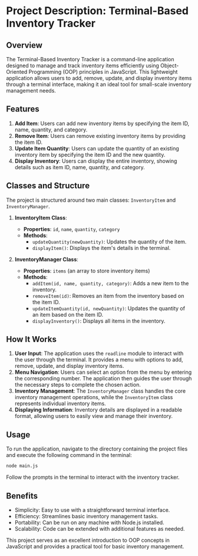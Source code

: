 # Project Description: Terminal-Based Inventory Tracker

## Overview

The Terminal-Based Inventory Tracker is a command-line application designed to manage and track inventory items efficiently using Object-Oriented Programming (OOP) principles in JavaScript. This lightweight application allows users to add, remove, update, and display inventory items through a terminal interface, making it an ideal tool for small-scale inventory management needs.

## Features

1. **Add Item**: Users can add new inventory items by specifying the item ID, name, quantity, and category.
2. **Remove Item**: Users can remove existing inventory items by providing the item ID.
3. **Update Item Quantity**: Users can update the quantity of an existing inventory item by specifying the item ID and the new quantity.
4. **Display Inventory**: Users can display the entire inventory, showing details such as item ID, name, quantity, and category.

## Classes and Structure

The project is structured around two main classes: `InventoryItem` and `InventoryManager`.

1. **InventoryItem Class**:

   - **Properties**: `id`, `name`, `quantity`, `category`
   - **Methods**:
     - `updateQuantity(newQuantity)`: Updates the quantity of the item.
     - `displayItem()`: Displays the item's details in the terminal.

2. **InventoryManager Class**:
   - **Properties**: `items` (an array to store inventory items)
   - **Methods**:
     - `addItem(id, name, quantity, category)`: Adds a new item to the inventory.
     - `removeItem(id)`: Removes an item from the inventory based on the item ID.
     - `updateItemQuantity(id, newQuantity)`: Updates the quantity of an item based on the item ID.
     - `displayInventory()`: Displays all items in the inventory.

## How It Works

1. **User Input**: The application uses the `readline` module to interact with the user through the terminal. It provides a menu with options to add, remove, update, and display inventory items.
2. **Menu Navigation**: Users can select an option from the menu by entering the corresponding number. The application then guides the user through the necessary steps to complete the chosen action.
3. **Inventory Management**: The `InventoryManager` class handles the core inventory management operations, while the `InventoryItem` class represents individual inventory items.
4. **Displaying Information**: Inventory details are displayed in a readable format, allowing users to easily view and manage their inventory.

## Usage

To run the application, navigate to the directory containing the project files and execute the following command in the terminal:

```bash
node main.js
```

Follow the prompts in the terminal to interact with the inventory tracker.

## Benefits

- Simplicity: Easy to use with a straightforward terminal interface.
- Efficiency: Streamlines basic inventory management tasks.
- Portability: Can be run on any machine with Node.js installed.
- Scalability: Code can be extended with additional features as needed.

This project serves as an excellent introduction to OOP concepts in JavaScript and provides a practical tool for basic inventory management.
